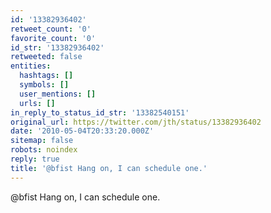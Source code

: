```yaml
---
id: '13382936402'
retweet_count: '0'
favorite_count: '0'
id_str: '13382936402'
retweeted: false
entities:
  hashtags: []
  symbols: []
  user_mentions: []
  urls: []
in_reply_to_status_id_str: '13382540151'
original_url: https://twitter.com/jth/status/13382936402
date: '2010-05-04T20:33:20.000Z'
sitemap: false
robots: noindex
reply: true
title: '@bfist Hang on, I can schedule one.'
---
```


@bfist Hang on, I can schedule one.